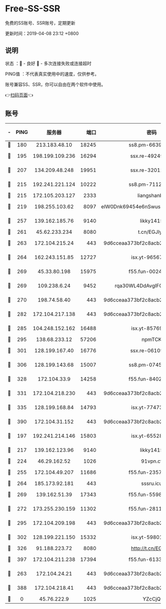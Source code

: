 # Free-SS-SSR

免费的SS账号、SSR账号，定期更新

更新时间：2019-04-08 23:12 +0800

## 说明

状态     ：🙂 - 良好 🙁 - 多次连接失败或连接超时

PING值   ：不代表真实使用中的速度，仅供参考。

账号兼容SS、SSR，你可以自由在两个软件中使用。

👉[扫码页面](https://liesauer.github.io/Free-SS-SSR/)👈

## 账号

|-|PING|服务器|端口|密码|加密方式|区域|
|:----:|:----:|:-----:|-----:|:----:|:----:|:----:|
|🙂|180|213.183.48.10|18245|ss8.pm-66393929|rc4-md5|RU|
|🙂|195|198.199.109.236|16294|ssx.re-49249273|aes-256-cfb|US|
|🙂|207|134.209.48.248|19951|ssx.re-32012772|aes-256-cfb|US|
|🙂|215|192.241.221.124|10222|ss8.pm-71123856|aes-256-cfb|US|
|🙂|215|172.105.203.127|2333|liangshanbo|chacha20|JP|
|🙂|219|198.255.103.62|8097|eIW0Dnk69454e6nSwuspv9DmS201tQ0D|aes-256-cfb|US|
|🙂|257|139.162.185.76|9140|likky1415|aes-256-cfb|DE|
|🙂|261|45.62.233.234|8080|t.cn/EGJIyrl|rc4-md5|CA|
|🙂|263|172.104.215.24|443|9d6cceaa373bf2c8acb22e60b6a58be6|aes-256-cfb|US|
|🙂|264|162.243.151.85|12727|isx.yt-96567464|aes-256-cfb|US|
|🙂|269|45.33.80.198|15975|f55.fun-00246123|aes-256-cfb|US|
|🙂|269|109.238.6.24|9452|rqa30WL4DdAvgIFG6Fs3znzTa|aes-256-cfb|FR|
|🙂|270|198.74.58.40|443|9d6cceaa373bf2c8acb22e60b6a58be6|aes-256-cfb|US|
|🙂|282|172.104.217.138|443|9d6cceaa373bf2c8acb22e60b6a58be6|aes-256-cfb|US|
|🙂|285|104.248.152.162|16488|isx.yt-85769451|aes-256-cfb|SG|
|🙂|295|138.68.233.12|57206|npmTCK|rc4-md5|US|
|🙂|301|128.199.167.40|16776|ssx.re-06109794|aes-256-cfb|SG|
|🙂|306|128.199.143.68|15007|ss8.pm-07458525|aes-256-cfb|SG|
|🙂|328|172.104.33.9|14258|f55.fun-84028814|aes-256-cfb|SG|
|🙂|331|172.104.218.230|443|9d6cceaa373bf2c8acb22e60b6a58be6|aes-256-cfb|US|
|🙂|335|128.199.168.84|14793|isx.yt-77473407|aes-256-cfb|SG|
|🙂|390|172.104.31.152|443|9d6cceaa373bf2c8acb22e60b6a58be6|aes-256-cfb|US|
|🙂|197|192.241.214.146|15803|isx.yt-65528356|aes-256-cfb|US|
|🙂|217|139.162.123.96|9140|likky1415|aes-256-cfb|JP|
|🙂|224|46.29.162.52|1026|91vpn.cf|rc4-md5|RU|
|🙂|255|172.104.49.207|11686|f55.fun-23572783|aes-256-cfb|SG|
|🙂|264|185.173.92.181|443|sssru.icu|rc4-md5|RU|
|🙂|269|139.162.51.39|17343|f55.fun-55982409|aes-256-cfb|SG|
|🙂|272|173.255.230.159|11302|f55.fun-28114209|aes-256-cfb|US|
|🙂|295|172.104.209.198|443|9d6cceaa373bf2c8acb22e60b6a58be6|aes-256-cfb|US|
|🙂|302|128.199.221.150|15332|isx.yt-59801351|aes-256-cfb|SG|
|🙂|326|91.188.223.72|8080|http://t.cn/EGJIyrl|rc4-md5|RU|
|🙂|397|172.104.211.238|17394|f55.fun-61332422|aes-256-cfb|US|
|🙁|263|172.104.24.21|443|9d6cceaa373bf2c8acb22e60b6a58be6|aes-256-cfb|US|
|🙁|388|172.104.218.41|443|9d6cceaa373bf2c8acb22e60b6a58be6|aes-256-cfb|US|
|🙁|0|45.76.222.9|1025|YZcCjQ|rc4-md5|JP|
